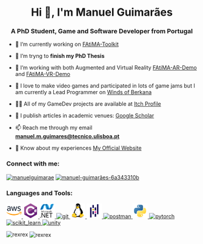 <h1 align="center">Hi 👋, I'm Manuel Guimarães</h1>
<h3 align="center">A PhD Student, Game and Software Developer from Portugal</h3>

- 🔭 I’m currently working on [FAtiMA-Toolkit](https://github.com/GAIPS-INESC-ID/FAtiMA-Toolkit)

- 🌱 I’m tryng to **finish my PhD Thesis**

- 🤝 I’m working with both Augmented and Virtual Reality [FAtiMA-AR-Demo](https://github.com/Rexrex/FAtiMA-AR-Demo) and [FAtiMA-VR-Demo](https://github.com/GAIPS-INESC-ID/FAtiMA-VR-Demo)

- 👯 I love to make video games and participated in lots of game jams but I am currently a Lead Programmer on [Winds of Berkana](https://github.com/GameDevTecnico/Winds-Of-Berkana)

- 👨‍💻 All of my GameDev projects are available at [Itch Profile](https://thedarkryze.itch.io/)

- 📝 I publish articles in academic venues: [Google Scholar](https://scholar.google.pt/citations?user=DeaOyc4AAAAJ&hl=pt-PT)

- 📫 Reach me through my email **manuel.m.guimares@tecnico.ulisboa.pt**

- 📄 Know about my experiences [My Official Website](http://manuelguimaraes.net)

<h3 align="left">Connect with me:</h3>
<p align="left">
<a href="https://twitter.com/manuelguimarae" target="blank"><img align="center" src="https://raw.githubusercontent.com/rahuldkjain/github-profile-readme-generator/master/src/images/icons/Social/twitter.svg" alt="manuelguimarae" height="30" width="40" /></a>
<a href="https://linkedin.com/in/manuel-guimarães-6a343310b" target="blank"><img align="center" src="https://raw.githubusercontent.com/rahuldkjain/github-profile-readme-generator/master/src/images/icons/Social/linked-in-alt.svg" alt="manuel-guimarães-6a343310b" height="30" width="40" /></a>
</p>

<h3 align="left">Languages and Tools:</h3>
<p align="left"> <a href="https://aws.amazon.com" target="_blank" rel="noreferrer"> <img src="https://raw.githubusercontent.com/devicons/devicon/master/icons/amazonwebservices/amazonwebservices-original-wordmark.svg" alt="aws" width="40" height="40"/> </a> <a href="https://www.w3schools.com/cs/" target="_blank" rel="noreferrer"> <img src="https://raw.githubusercontent.com/devicons/devicon/master/icons/csharp/csharp-original.svg" alt="csharp" width="40" height="40"/> </a> <a href="https://dotnet.microsoft.com/" target="_blank" rel="noreferrer"> <img src="https://raw.githubusercontent.com/devicons/devicon/master/icons/dot-net/dot-net-original-wordmark.svg" alt="dotnet" width="40" height="40"/> </a> <a href="https://git-scm.com/" target="_blank" rel="noreferrer"> <img src="https://www.vectorlogo.zone/logos/git-scm/git-scm-icon.svg" alt="git" width="40" height="40"/> </a> <a href="https://www.linux.org/" target="_blank" rel="noreferrer"> <img src="https://raw.githubusercontent.com/devicons/devicon/master/icons/linux/linux-original.svg" alt="linux" width="40" height="40"/> </a> <a href="https://pandas.pydata.org/" target="_blank" rel="noreferrer"> <img src="https://raw.githubusercontent.com/devicons/devicon/2ae2a900d2f041da66e950e4d48052658d850630/icons/pandas/pandas-original.svg" alt="pandas" width="40" height="40"/> </a> <a href="https://postman.com" target="_blank" rel="noreferrer"> <img src="https://www.vectorlogo.zone/logos/getpostman/getpostman-icon.svg" alt="postman" width="40" height="40"/> </a> <a href="https://www.python.org" target="_blank" rel="noreferrer"> <img src="https://raw.githubusercontent.com/devicons/devicon/master/icons/python/python-original.svg" alt="python" width="40" height="40"/> </a> <a href="https://pytorch.org/" target="_blank" rel="noreferrer"> <img src="https://www.vectorlogo.zone/logos/pytorch/pytorch-icon.svg" alt="pytorch" width="40" height="40"/> </a> <a href="https://scikit-learn.org/" target="_blank" rel="noreferrer"> <img src="https://upload.wikimedia.org/wikipedia/commons/0/05/Scikit_learn_logo_small.svg" alt="scikit_learn" width="40" height="40"/> </a> <a href="https://unity.com/" target="_blank" rel="noreferrer"> <img src="https://www.vectorlogo.zone/logos/unity3d/unity3d-icon.svg" alt="unity" width="40" height="40"/> </a> </p>

<p><img align="left" src="https://github-readme-stats.vercel.app/api/top-langs?username=rexrex&show_icons=true&theme=gotham&locale=en" alt="rexrex" /></p>

<p>&nbsp;<img align="center" src="https://github-readme-stats.vercel.app/api?username=rexrex&show_icons=true&theme=gotham&locale=en" alt="rexrex" /></p>
